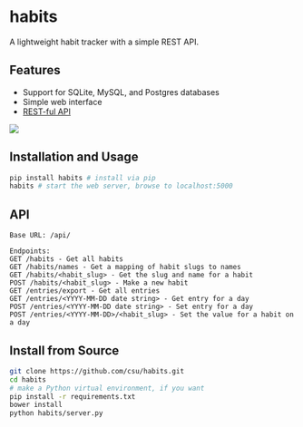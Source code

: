 # habits
A lightweight habit tracker with a simple REST API.

## Features
* Support for SQLite, MySQL, and Postgres databases
* Simple web interface
* [REST-ful API](#api)

![](http://i.imgur.com/PAx8PW9.jpg)

## Installation and Usage
```bash
pip install habits # install via pip
habits # start the web server, browse to localhost:5000
```

## API
```
Base URL: /api/

Endpoints:
GET /habits - Get all habits
GET /habits/names - Get a mapping of habit slugs to names
GET /habits/<habit_slug> - Get the slug and name for a habit
POST /habits/<habit_slug> - Make a new habit
GET /entries/export - Get all entries
GET /entries/<YYYY-MM-DD date string> - Get entry for a day
POST /entries/<YYYY-MM-DD date string> - Set entry for a day
POST /entries/<YYYY-MM-DD>/<habit_slug> - Set the value for a habit on a day
```

## Install from Source
```bash
git clone https://github.com/csu/habits.git
cd habits
# make a Python virtual environment, if you want
pip install -r requirements.txt
bower install
python habits/server.py
```